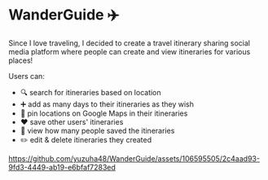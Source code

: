# WanderGuide ✈️

Since I love traveling, I decided to create a travel itinerary sharing social media platform where people can create and view itineraries for various places! 

Users can:
- 🔍 search for itineraries based on location
- ➕ add as many days to their itineraries as they wish
- 📍 pin locations on Google Maps in their itineraries
- ♥️ save other users' itineraries
- 👀 view how many people saved the itineraries
- ✏️ edit & delete itineraries they created 

https://github.com/yuzuha48/WanderGuide/assets/106595505/2c4aad93-9fd3-4449-ab19-e6bfaf7283ed
